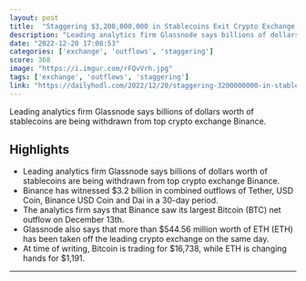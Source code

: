 ```yaml
---
layout: post
title:  "Staggering $3,200,000,000 in Stablecoins Exit Crypto Exchange Binance in 30 Days: Analytics Firm Glassnode - The Daily Hodl"
description: "Leading analytics firm Glassnode says billions of dollars worth of stablecoins are being withdrawn from top crypto exchange Binance."
date: "2022-12-20 17:08:53"
categories: ['exchange', 'outflows', 'staggering']
score: 368
image: "https://i.imgur.com/rFQvVrh.jpg"
tags: ['exchange', 'outflows', 'staggering']
link: "https://dailyhodl.com/2022/12/20/staggering-3200000000-in-stablecoins-exit-crypto-exchange-binance-in-30-days-analytics-firm-glassnode/"
---
```


Leading analytics firm Glassnode says billions of dollars worth of stablecoins are being withdrawn from top crypto exchange Binance.

## Highlights

- Leading analytics firm Glassnode says billions of dollars worth of stablecoins are being withdrawn from top crypto exchange Binance.
- Binance has witnessed $3.2 billion in combined outflows of Tether, USD Coin, Binance USD Coin and Dai in a 30-day period.
- The analytics firm says that Binance saw its largest Bitcoin (BTC) net outflow on December 13th.
- Glassnode also says that more than $544.56 million worth of ETH (ETH) has been taken off the leading crypto exchange on the same day.
- At time of writing, Bitcoin is trading for $16,738, while ETH is changing hands for $1,191.

---
